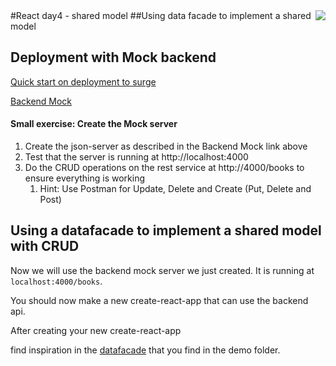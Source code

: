 <img align="right" src="../img/cphbusinessWhite.png" />  
#React day4 - shared model
##Using data facade to implement a shared model

## Deployment with Mock backend

[Quick start on deployment to surge](Deployment.md)

[Backend Mock](jsonserver.md)

#### Small exercise: Create the Mock server

1. Create the json-server as described in the Backend Mock link above
2. Test that the server is running at http://localhost:4000
3. Do the CRUD operations on the rest service at http://4000/books to ensure everything is working
   1. Hint: Use Postman for Update, Delete and Create (Put, Delete and Post)

## Using a datafacade to implement a shared model with CRUD

Now we will use the backend mock server we just created. It is running at `localhost:4000/books`.

You should now make a new create-react-app that can use the backend api.

After creating your new create-react-app

find inspiration in the [datafacade](../demo/day4/backend/src/facade) that you find in the demo folder.



